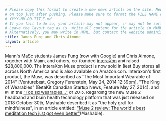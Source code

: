 ```yaml
---
# Please copy this format to create a new news article on the site. News articles are sorted by date and yours should appear
# on top just after pushing. Please make sure to format the FILE NAME of your article as follows:
# YYYY-MM-DD-TITLE.md
# If you fail to do so, your article may not appear, or may not be sorted to the top as it should be.
# Leave the layout tag as is. Write all content for the article in MARKDOWN below the line. It will be formatted automatically.
# Alternatively, you may write in HTML, but contact the website administrator before doing so for relevant stylesheet reference.
title: James Fung and Chris Aimone
layout: article 
---
```

Mann's MaSc students James Fung (now with Google) and Chris Aimone, together with Mann, and others, co-founded [InteraXon](http://www.choosemuse.com/people-behind-muse/) and raised $28,800,000. The InteraXon Muse product is now sold in Best Buy stores all across North America and is also available on Amazon.com. Interaxon's first product, the Muse, was described as "The Most Important Wearable of 2014" [Venturebeat, Gregory Ferenstein, May 24, 2014 12:39pm], "The King of Wearables" (BetaKit Canadian Startup News, Feature May 27, 2014). and #1 in the ["Top six wearables..."](https://www.pcr-online.biz/retail/top-six-wearables-at-the-wearable-tech-show-2015) of 2015. Regarding the new Muse 2 headband and brain health technology platform that was just released on 2018 October 30th, Mashable described it as "the holy grail for mindfulness", in an article entitled: ["Muse 2 review: The world's best meditation tech just got even better"](https://mashable.com/article/muse-2-review/#tB_piCKCOgqQ)(Mashable).
